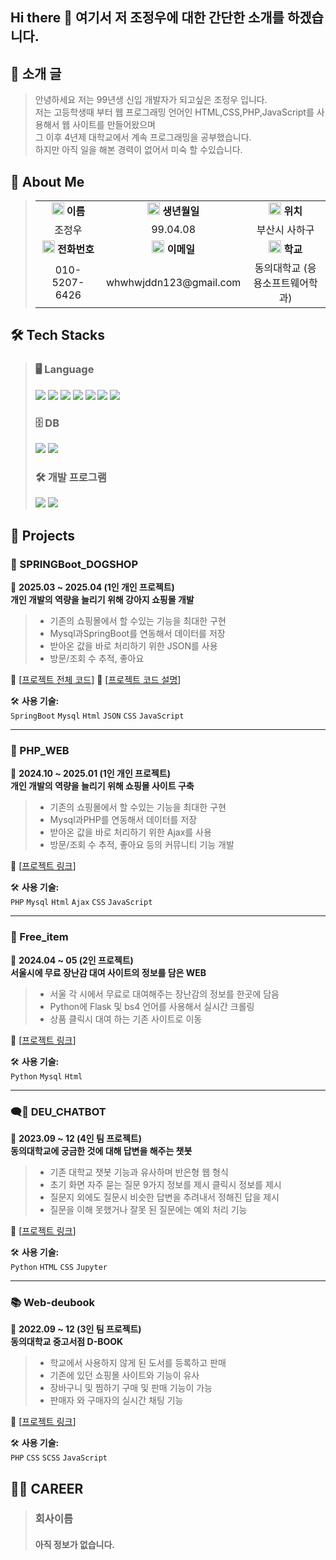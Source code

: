 ## Hi there 👋 여기서 저 조정우에 대한 간단한 소개를 하겠습니다.

## 👋 소개 글</h2>

> 안녕하세요 저는 99년생 신입 개발자가 되고싶은 조정우 입니다. <br />
> 저는 고등학생때 부터 웹 프로그래밍 언어인 HTML,CSS,PHP,JavaScript를 사용해서 웹 사이트를 만들어왔으며 <br />
> 그 이후 4년제 대학교에서 계속 프로그래밍을 공부했습니다.<br />
> 하지만 아직 일을 해본 경력이 없어서 미숙 할 수있습니다.

## 📌 About Me

><table>
>  <tr>
>    <td align="center"> <img src="https://github.com/user-attachments/assets/659a1079-af2e-4a63-9fde-c3921b07a152" height="20"> <strong>이름</strong> </td>
>    <td align="center"> <img src="https://github.com/user-attachments/assets/f66f5ec5-793f-43f4-8784-b751c945505a" height="20"> <strong>생년월일</strong> </td>
>    <td align="center"> <img src="https://github.com/user-attachments/assets/a1aa4151-c461-4d50-82de-6542c32394f6" height="20"> <strong>위치</strong> </td>
>  </tr>
>  <tr>
>    <td align="center"> 조정우 </td>
>    <td align="center"> 99.04.08 </td>
>    <td align="center"> 부산시 사하구 </td>
>  </tr>
>  <tr>
>    <td align="center"> <img src="https://github.com/user-attachments/assets/3297ad70-2f1d-424d-8e44-b5a9bf03e6d5" height="20"> <strong>전화번호</strong> </td>
>    <td align="center"> <img src="https://github.com/user-attachments/assets/b689ab6a-b558-4eb0-b644-e2c03f7382e4" height="20"> <strong>이메일</strong> </td>
>    <td align="center"> <img src="https://github.com/user-attachments/assets/adda0b32-cfe8-4abb-9507-5908dbfbd5fc" height="20"> <strong>학교</strong> </td>
>  </tr>
>  <tr>
>    <td align="center"> 010-5207-6426 </td>
>    <td align="center"> whwhwjddn123@gmail.com </td>
>    <td align="center"> 동의대학교 (응용소프트웨어학과) </td>
>  </tr>
></table>



## 🛠️ Tech Stacks 

> ### 🖥 Language
> <p align="left">
>  <img src="https://img.shields.io/badge/PHP-777BB4?style=flat-square&logo=PHP&logoColor=white"/>
>  <img src="https://img.shields.io/badge/HTML5-E34F26?style=flat-square&logo=HTML5&logoColor=white"/>
>  <img src="https://img.shields.io/badge/CSS3-1572B6?style=flat-square&logo=CSS3&logoColor=white"/>
>  <img src="https://img.shields.io/badge/Flask-000000?style=flat-square&logo=Flask&logoColor=white"/>
>  <img src="https://img.shields.io/badge/Spring Boot-6DB33F?style=flat-square&logo=Spring Boot&logoColor=white"/>
>  <img src="https://img.shields.io/badge/Javascript-F7DF1E?style=flat-square&logo=Javascript&logoColor=white"/>
>  <img src="https://img.shields.io/badge/jQuery-0769AD?style=flat-square&logo=jQuery&logoColor=white"/>
></p>
>
>### 🗄 DB
><p align="left">
>  <img src="https://img.shields.io/badge/MySQL-4479A1?style=flat-square&logo=MySQL&logoColor=white"/>
>  <img src="https://img.shields.io/badge/MariaDB-003545?style=flat-square&logo=MariaDB&logoColor=white"/>
></p>
>
>### 🛠 개발 프로그램
><p align="left">
>  <img src="https://img.shields.io/badge/Sublime Text-FF9800?style=flat-square&logo=Sublime Text&logoColor=white"/>
>  <img src="https://img.shields.io/badge/VS Code-007ACC?style=flat-square&logo=Visual Studio Code&logoColor=white"/>
></p>

## 🚀 Projects 

### 🐶 SPRINGBoot_DOGSHOP 
📅 **2025.03 ~ 2025.04 (1인 개인 프로젝트)**  
**개인 개발의 역량을 늘리기 위해 강아지 쇼핑몰 개발**  
> - 기존의 쇼핑몰에서 할 수있는 기능을 최대한 구현   
> - Mysql과SpringBoot를 연동해서 데이터를 저장
> - 받아온 값을 바로 처리하기 위한 JSON를 사용
> - 방문/조회 수 추적, 좋아요 

🔗 [[프로젝트 전체 코드](https://github.com/dhdhfkk1119/DOGSHOP.git)]
🔗 [[프로젝트 코드 설명](https://www.notion.so/1afccc56b31e8013b325d0fb88095146?pvs=4)]

🛠 **사용 기술:**  
`SpringBoot` `Mysql` `Html` `JSON` `CSS` `JavaScript`

 ---

### 🛒 PHP_WEB 
📅 **2024.10 ~ 2025.01 (1인 개인 프로젝트)**  
**개인 개발의 역량을 늘리기 위해 쇼핑몰 사이트 구축**  
> - 기존의 쇼핑몰에서 할 수있는 기능을 최대한 구현   
> - Mysql과PHP를 연동해서 데이터를 저장
> - 받아온 값을 바로 처리하기 위한 Ajax를 사용
> - 방문/조회 수 추적, 좋아요 등의 커뮤니티 기능 개발  

🔗 [[프로젝트 링크](https://github.com/dhdhfkk1119/PHP_web.git)]
 
🛠 **사용 기술:**  
`PHP` `Mysql` `Html` `Ajax` `CSS` `JavaScript`

 ---

### 🤖 Free_item
📅 **2024.04 ~ 05 (2인 프로젝트)**  
**서울시에 무료 장난감 대여 사이트의 정보를 담은 WEB**  
> - 서울 각 시에서 무료로 대여해주는 장난감의 정보를 한곳에 담음  
> - Python에 Flask 및 bs4 언어를 사용해서 실시간 크롤링 
> - 상품 클릭시 대여 하는 기존 사이트로 이동  

🔗 [[프로젝트 링크](https://github.com/dhdhfkk1119/Free_item)]  

🛠 **사용 기술:**  
`Python` `Mysql` `Html`  
 
 ---

### 🗨️💬 DEU_CHATBOT
📅 **2023.09 ~ 12 (4인 팀 프로젝트)**  
**동의대학교에 궁금한 것에 대해 답변을 해주는 챗봇**  
> - 기존 대학교 챗봇 기능과 유사하며 반은형 웹 형식
> - 초기 화면 자주 묻는 질문 9가지 정보를 제시 클릭시 정보를 제시
> - 질문지 외에도 질문시 비슷한 답변을 추려내서 정해진 답을 제시  
> - 질문을 이해 못했거나 잘못 된 질문에는 예외 처리 기능

🔗 [[프로젝트 링크](https://github.com/dhdhfkk1119/DEU_CHATBOT_DeuBuddy.git)]

🛠 **사용 기술:**  
`Python` `HTML` `CSS` `Jupyter`  

 ---

### 📚 Web-deubook
📅 **2022.09 ~ 12 (3인 팀 프로젝트)**  
**동의대학교 중고서점 D-BOOK**  
> - 학교에서 사용하지 않게 된 도서를 등록하고 판매  
> - 기존에 있던 쇼핑몰 사이트와 기능이 유사   
> - 장바구니 및 찜하기 구매 및 판매 기능이 가능
> - 판매자 와 구매자의 실시간 채팅 기능

🔗 [[프로젝트 링크](https://github.com/dhdhfkk1119/web-deubook.git)]
 
🛠 **사용 기술:**  
`PHP` `CSS` `SCSS` `JavaScript`
    
<h2 style="text-decoration: none;">🧑‍💻 CAREER</h2>

> ### 회사이름 
> #### 아직 정보가 없습니다.

<!--
**dhdhfkk1119/dhdhfkk1119** is a ✨ _special_ ✨ repository because its `README.md` (this file) appears on your GitHub profile.

Here are some ideas to get you started:

- 🔭 I’m currently working on ...
- 🌱 I’m currently learning ...
- 👯 I’m looking to collaborate on ...
- 🤔 I’m looking for help with ...
- 💬 Ask me about ...
- 📫 How to reach me: ...
- 😄 Pronouns: ...
- ⚡ Fun fact: ...
-->
